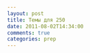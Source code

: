 ```yaml
---
layout: post
title: Темы для 250
date: 2011-08-02T14:34:00
comments: true
categories: prep
---
```


